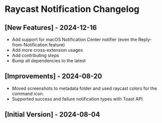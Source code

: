 # Raycast Notification Changelog

## [New Features] - 2024-12-16

- Add support for macOS Notification Center notifier (even the Reply-from-Notification feature)
- Add more cross-extension usages
- Add contributing steps
- Bump all dependencies to the latest

## [Improvements] - 2024-08-20

- Moved screenshots to metadata folder and used raycast colors for the command icon.
- Supported success and failure notification types with Toast API.

## [Initial Version] - 2024-08-04
